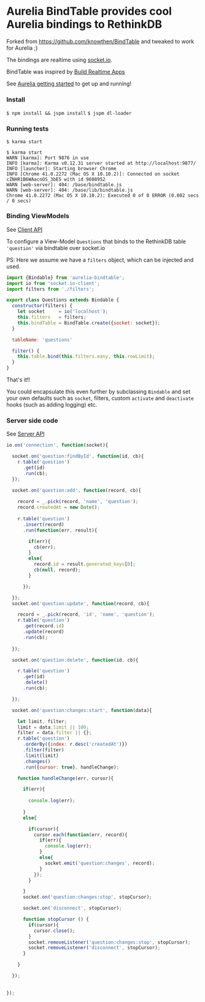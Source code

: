 # Aurelia BindTable provides cool Aurelia bindings to RethinkDB

Forked from https://github.com/knowthen/BindTable and tweaked to work for Aurelia ;)

The bindings are realtime using [socket.io](https://github.com/Automattic/socket.io). 

BindTable was inspired by [Build Realtime Apps](http://knowthen.com/episode-10-building-realtime-applications-just-got-easy/)

See [Aurelia getting started](https://gist.github.com/kristianmandrup/e1099f54bbb7f6968af7) to get up and running!

### Install

`$ npm install && jspm install`
`$ jspm dl-loader`

### Running tests

`$ karma start`

```
$ karma start
WARN [karma]: Port 9876 in use
INFO [karma]: Karma v0.12.31 server started at http://localhost:9877/
INFO [launcher]: Starting browser Chrome
INFO [Chrome 41.0.2272 (Mac OS X 10.10.2)]: Connected on socket cZNHR1B6WAacnOS_3bE5 with id 9608952
WARN [web-server]: 404: /base/bindtable.js
WARN [web-server]: 404: /base/lib/bindtable.js
Chrome 41.0.2272 (Mac OS X 10.10.2): Executed 0 of 0 ERROR (0.002 secs / 0 secs)
```

### Binding ViewModels

See [Client API](http://socket.io/docs/client-api/)

To configure a View-Model `Questions` that binds to the RethinkDB table `'question'` via bindtable over socket.io

PS: Here we assume we have a `filters` object, which can be injected and used.

```javascript
import {Bindable} from 'aurelia-bindtable';
import io from 'socket.io-client';
import filters from './filters';

export class Questions extends Bindable {
  constructor(filters) {  
    let socket     = io('localhost');
    this.filters   = filters;
    this.bindTable = BindTable.create({socket: socket});
  }

  tableName: 'questions'

  filter() {
    this.table.bind(this.filters.easy, this.rowLimit);
  }
}
```

That's it!!

You could encapsulate this even further by subclassing `Bindable` and set your own defaults such as `socket`, filters, custom `activate` and `deactivate` hooks (such as adding logging) etc.

### Server side code

See [Server API](http://socket.io/docs/server-api)

```javascript
io.on('connection', function(socket){

  socket.on('question:findById', function(id, cb){
    r.table('question')
      .get(id)
      .run(cb);
  });

  socket.on('question:add', function(record, cb){
    
    record = _.pick(record, 'name', 'question');
    record.createdAt = new Date();
    
    r.table('question')
      .insert(record)
      .run(function(err, result){

        if(err){
          cb(err);
        }
        else{
          record.id = result.generated_keys[0];
          cb(null, record);
        }

      });

  });
  socket.on('question:update', function(record, cb){

    record = _.pick(record, 'id', 'name', 'question');
    r.table('question')
      .get(record.id)
      .update(record)
      .run(cb);
    
  });

  socket.on('question:delete', function(id, cb){

    r.table('question')
      .get(id)
      .delete()
      .run(cb);

  });

  socket.on('question:changes:start', function(data){

    let limit, filter;
    limit = data.limit || 100; 
    filter = data.filter || {};
    r.table('question')
      .orderBy({index: r.desc('createdAt')})
      .filter(filter)
      .limit(limit)
      .changes()
      .run({cursor: true}, handleChange);

    function handleChange(err, cursor){

      if(err){
        
        console.log(err); 
      
      }
      else{

        if(cursor){
          cursor.each(function(err, record){
            if(err){
              console.log(err);
            }
            else{
              socket.emit('question:changes', record);
            }
          });
        }

      }
      socket.on('question:changes:stop', stopCursor);

      socket.on('disconnect', stopCursor);

      function stopCursor () {
        if(cursor){
          cursor.close();
        }
        socket.removeListener('question:changes:stop', stopCursor);
        socket.removeListener('disconnect', stopCursor);
      }

    }

  });
  
  
});


```